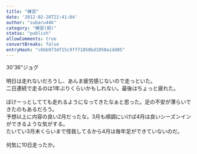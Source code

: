 ```yaml
---
title: "練習"
date: '2012-02-28T22:41:04'
author: "subaru44k"
category: "練習(弱)"
status: "publish"
allowComments: true
convertBreaks: false
entryHash: "c6bb973df15c9ff71850bd1950a1dd05"
---
```

30'36"ジョグ<br>
<br>
明日は走れないだろうし、あんま疲労感じないので走っといた。<br>
二日連続で走るのは1年ぶりくらいかもしれない。最後はちょっと疲れた。<br>
<br>
ぼけーっとしてても走れるようになってきたなぁと思った。足の不安が薄らいできたのもあるだろう。<br>
予想以上に内容の良い2月だったな。3月も順調にいけば4月は良いシーズンインができるような気がする。<br>
たいてい3月末くらいまで怪我してるから4月は毎年足ができていないのだ。<br>
<br>
何気に10日走ったか。
